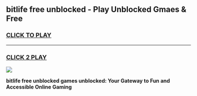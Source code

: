 
## bitlife free unblocked - Play Unblocked Gmaes & Free
<h3>
<a href="https://news.freeplayer.one?title=bitlife_free_unblocked&ref=23F">CLICK TO PLAY</a></h3>
<hr>

<h3>
<a href="https://news.freeplayer.one?title=bitlife_free_unblocked&ref=23F">CLICK 2 PLAY</a>
  
</h3>

<a href="https://news.freeplayer.one?title=bitlife_free_unblocked&ref=23F/"><img src="https://clearcache.store/games.png"></a>


**bitlife free unblocked games unblocked: Your Gateway to Fun and Accessible Online Gaming**
